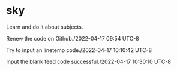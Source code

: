 # sky
Learn and do it about subjects.

Renew the code on Github./2022-04-17 09:54 UTC-8

Try to input an linetemp code./2022-04-17 10:10:42 UTC-8

Input the blank feed code successful./2022-04-17 10:30:10 UTC-8
